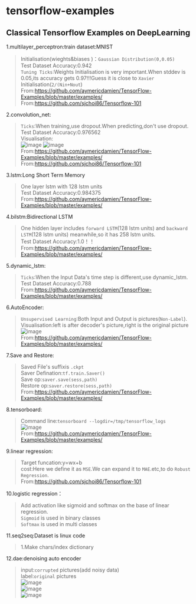 # tensorflow-examples
Classical Tensorflow Examples on DeepLearning
---------------------------------------------
1.multilayer_perceptron:train dataset:MNIST</br>
>Initialisation(wieghts&biases )：`Gaussian Distribution(0,0.05)`</br>
  Test Dataset Accuracy:0.942</br>
  `Tuning Ticks`:Weights Initialisation is very important.When stddev is 0.05,its accuracy gets 0.97!!!Guess it is close to `Xavier` Initialisation(`2/(Nin+Nout`)</br>
  From:https://github.com/aymericdamien/TensorFlow-Examples/blob/master/examples/ </br>
  From:https://github.com/sjchoi86/Tensorflow-101</br>

2.convolution_net:</br>
  >`Ticks`:When training,use dropout.When predicting,don't use dropout.</br>
  Test Dataset Accuracy:0.976562</br>
  Visualisation:</br>
  ![image](https://github.com/mjDelta/tensorflow-examples/blob/master/imgs/conv1_1.PNG)
  ![image](https://github.com/mjDelta/tensorflow-examples/blob/master/imgs/conv1_2.PNG)</br>
  From:https://github.com/aymericdamien/TensorFlow-Examples/blob/master/examples/ </br>
	From:https://github.com/sjchoi86/Tensorflow-101</br>

  
3.lstm:Long Short Term Memory</br>
  >One layer lstm with 128 lstm units</br>
  Test Dataset Accuracy:0.984375</br>
  From:https://github.com/aymericdamien/TensorFlow-Examples/blob/master/examples/ </br>

  
4.bilstm:Bidirectional LSTM</br>
  >One hidden layer includes `forward LSTM`(128 lstm units) and `backward LSTM`(128 lstm units) meanwhile,so it has 258 lstm units.</br>
  Test Dataset Accuracy:1.0！！</br>
  From:https://github.com/aymericdamien/TensorFlow-Examples/blob/master/examples/ </br>

5.dynamic_lstm:</br>
>`Ticks`:When the Input Data's time step is different,use dynamic_lstm.</br>
Test Dataset Accuracy:0.788</br>
From:https://github.com/aymericdamien/TensorFlow-Examples/blob/master/examples/ </br>

6.AutoEncoder:</br>
>`Unsupervised Learning`:Both Input and Output is pictures(`Non-Label`).</br>
Visualisation:left is after decoder's picture,right is the original picture</br>
![image](https://github.com/mjDelta/tensorflow-examples/blob/master/imgs/figure_1.PNG)</br>
From:https://github.com/aymericdamien/TensorFlow-Examples/blob/master/examples/ </br>

7.Save and Restore:</br>
>Saved File's suffixis `.ckpt`</br>
Saver Defination:`tf.train.Saver()`</br>
Save op:`saver.save(sess,path)`</br>
Restore op:`saver.restore(sess,path)`</br>
From:https://github.com/aymericdamien/TensorFlow-Examples/blob/master/examples/ </br>

8.tensorboard:</br>
>Command line:`tensorboard --logdir=/tmp/tensorflow_logs`</br>
![image](https://github.com/mjDelta/tensorflow-examples/blob/master/imgs/tensorboard.PNG)</br>
From:https://github.com/aymericdamien/TensorFlow-Examples/blob/master/examples/ </br>

9.linear regression:</br>
>Target funcation:y=wx+b</br>
cost:Here we define it as `MSE`.We can expand it to `MAE`.etc,to do `Robust Regression`.</br>
From:https://github.com/sjchoi86/Tensorflow-101</br>

10.logistic regression：</br>
>Add activation like sigmoid and softmax on the base of linear regression.</br>
`Sigmoid` is used in binary classes</br>
`Softmax` is used in multi	classes</br>

11.seq2seq:Dataset is linux code</br>
>1.Make chars/index dictionary

12.dae:denoising auto encoder</br>
>input:`corrupted` pictures(add noisy data)</br>
label:`original` pictures</br>
![image](https://github.com/mjDelta/tensorflow-examples/blob/master/imgs/epoch0.PNG)</br>
![image](https://github.com/mjDelta/tensorflow-examples/blob/master/imgs/epoch20.PNG)</br>
![image](https://github.com/mjDelta/tensorflow-examples/blob/master/imgs/epoch40.PNG)</br>
